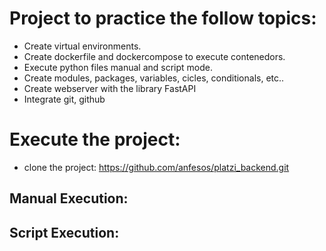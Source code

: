 # Project to practice the follow topics:
- Create virtual environments.
- Create dockerfile and dockercompose to execute contenedors.
- Execute python files manual and script mode.
- Create modules, packages, variables, cicles, conditionals, etc..
- Create webserver with the library FastAPI
- Integrate git, github 

# Execute the project:
- clone the project: https://github.com/anfesos/platzi_backend.git

## Manual Execution:

## Script Execution:
